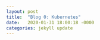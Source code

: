 ```yaml
---
layout: post
title:  "Blog 0: Kubernetes"
date:   2020-01-31 18:00:18 -0000
categories: jekyll update
---
```





[jekyll-docs]: https://jekyllrb.com/docs/home
[jekyll-gh]:   https://github.com/jekyll/jekyll
[jekyll-talk]: https://talk.jekyllrb.com/
